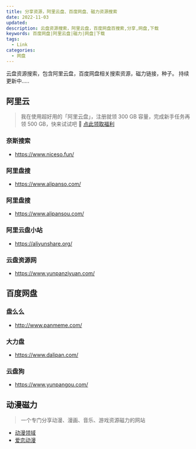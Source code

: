 ```yaml
---
title: 分享资源，阿里云盘、百度网盘、磁力资源搜索
date: 2022-11-03
updated: 
description: 云盘资源搜索，阿里云盘，百度网盘百搜索,分享,网盘,下载
keywords: 百度网盘|阿里云盘|磁力|网盘|下载
tags: 
  - Link
categories: 
  - 网盘
---
```


云盘资源搜索，包含阿里云盘，百度网盘相关搜索资源，磁力链接，种子。
持续更新中.....

## 阿里云
> 我在使用超好用的「阿里云盘」，注册就领 300 GB 容量，完成新手任务再领 500 GB，快来试试吧 🎉
> [点此领取福利](https://pages.aliyundrive.com/mobile-page/web/beinvited.html?code=f0e1fa2)
### 奈斯搜索
- https://www.niceso.fun/

### 阿里盘搜
- https://www.alipanso.com/

### 阿里盘搜
- https://www.alipansou.com/

### 阿里云盘小站
- https://aliyunshare.org/

### 云盘资源网
- https://www.yunpanziyuan.com/

## 百度网盘

### 盘么么
- http://www.panmeme.com/

### 大力盘
- https://www.dalipan.com/

### 云盘狗
- https://www.yunpangou.com/


## 动漫磁力
> 一个专门分享动漫、漫画、音乐、游戏资源磁力的网站
- [动漫领域](https://dmly.me/)
- [爱恋动漫](http://www.kisssub.org/)